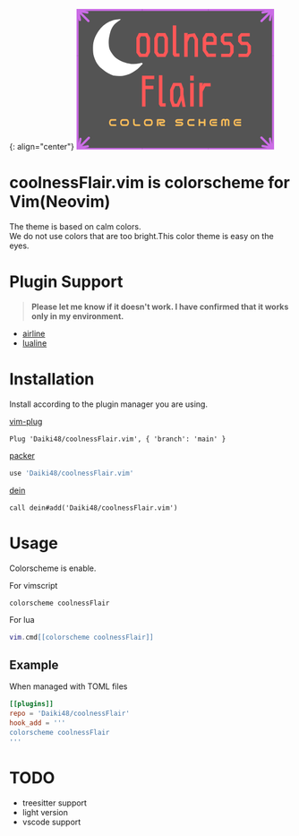 {: align="center"}
![logo](./static/coolnessFlair.png)

# coolnessFlair.vim is colorscheme for Vim(Neovim)

The theme is based on calm colors.  
We do not use colors that are too bright.This color theme is easy on the eyes.

# Plugin Support

> **Please let me know if it doesn't work. I have confirmed that it works only in my environment.**

- [airline](https://github.com/vim-airline/vim-airline)
- [lualine](https://github.com/nvim-lualine/lualine.nvim)

# Installation

Install according to the plugin manager you are using.

[vim-plug](https://github.com/junegunn/vim-plug)

```vim
Plug 'Daiki48/coolnessFlair.vim', { 'branch': 'main' }
```

[packer](https://github.com/wbthomason/packer.nvim)

```lua
use 'Daiki48/coolnessFlair.vim'
```

[dein](https://github.com/Shougo/dein.vim)

```vim
call dein#add('Daiki48/coolnessFlair.vim')
```

# Usage

Colorscheme is enable.

For vimscript

```vim
colorscheme coolnessFlair
```

For lua

```lua
vim.cmd[[colorscheme coolnessFlair]]
```

## Example

When managed with TOML files

```toml
[[plugins]]
repo = 'Daiki48/coolnessFlair'
hook_add = '''
colorscheme coolnessFlair
'''
```

# TODO

- treesitter support
- light version
- vscode support
